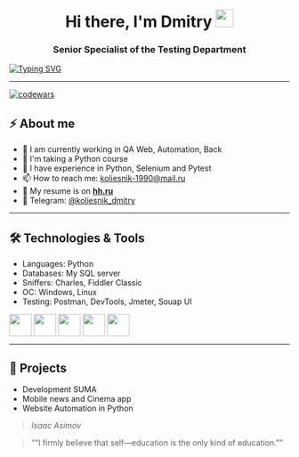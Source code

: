 <h1 align="center">Hi there, I'm <a target="_blank">Dmitry</a>
<img src="https://github.com/blackcater/blackcater/raw/main/images/Hi.gif" height="32"/></h1>
<h3 align="center">Senior Specialist of the Testing Department</h3>

<!---Пример кода-->
[![Typing SVG](https://readme-typing-svg.herokuapp.com?color=%2336BCF7&lines=Верь+в+себя.Никогда+не+сдавайся)](https://git.io/typing-svg)

---

[![codewars](https://www.codewars.com/users/Koliesnik/badges/small)](https://www.codewars.com/users/Koliesnik)
## ⚡ About me
- 🔭 I am currently working in QA Web, Automation, Back
- 🌱 I'm taking a Python course
- 💼 I have experience in Python, Selenium and Pytest
- 📫 How to reach me: koliesnik-1990@mail.ru
- 📕 My resume is on [**hh.ru**](https://krasnodar.hh.ru/resume/3fb2083fff0e281de60039ed1f485052645166)
- 📱 Telegram: [@koliesnik_dmitry](https://t.me/koliesnik_dmitry)
  
---

## 🛠️ Technologies & Tools
- Languages: Python
- Databases: My SQL server
- Sniffers: Charles, Fiddler Classic
- ОС: Windows, Linux
- Testing: Postman, DevTools, Jmeter, Souap UI
<p align="left">
  <img align="center" src="https://cdn.jsdelivr.net/gh/devicons/devicon@latest/icons/python/python-original.svg" height="40" widht="40" />
  <img align="center" src="https://cdn.jsdelivr.net/gh/devicons/devicon@latest/icons/postman/postman-original.svg" height="40" widht="40" />
  <img align="center" src="https://cdn.jsdelivr.net/gh/devicons/devicon@latest/icons/azuresqldatabase/azuresqldatabase-original.svg" height="40" 
widht="40" />
  <img align="center" src="https://cdn.jsdelivr.net/gh/devicons/devicon@latest/icons/linux/linux-original.svg" height="40" widht="40" />
  <img align="center" src="https://cdn.jsdelivr.net/gh/devicons/devicon@latest/icons/jira/jira-original-wordmark.svg" height="40" widht="40" />
  
---

## 🌟 Projects
- Development SUMA 
- Mobile news and Cinema app
- Website Automation in Python





> *Isaac Asimov*

> ““I firmly believe that self—education is the only kind of education.””

  
